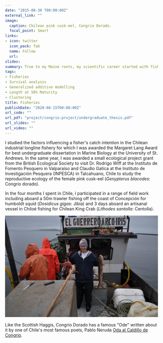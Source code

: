 ```yaml
---
date: "2015-08-30 T00:00:00Z"
external_link: ""
image:
  caption: Chilean pink cusk-eel, Congrio Dorado.
  focal_point: Smart
links:
- icon: twitter
  icon_pack: fab
  name: Follow
  url: 
slides: 
summary: True to my Maine roots, my scientific career started with fish looking at catch intention in the Chilean industrial longline fishery and the reproductive ecology of the female pink cusk-eel, Congrio Dorado! 
tags:
- Fisheries
- Survival analysis
- Generalized additive modelling
- Length at 50% Maturity
- Clustering
title: Fisheries
publishDate: "2020-08-15T00:00:00Z"
url_code: ""
url_pdf: "project/congrio-project/undergraduate_thesis.pdf"
url_slides: ""
url_video: ""
---
```


I studied the factors influencing a fisher's catch intention in the Chilean industrial longline fishery for which I was awarded the Margaret Lang Award for best undergraduate dissertation in Marine Biology at the University of St. Andrews. In the same year, I was awarded a small ecological project grant from the British Ecological Society to visit Dr. Rodrigo Wiff at the Instituto de Fomento Pesquero in Valparaíso and Claudio Gatica at the Instituto de Investigación Pesquera (INPESCA) in Talcahuano, Chile to study the reproductive ecology of the female pink cusk-eel (*Genypterus blacodes*: Congrio dorado). 

In the four months I spent in Chile, I participated in a range of field work including aboard a 50m trawler fishing off the coast of Concepción for humboldt squid (*Dosidicus gigas*: Jibia) and 3 days aboard an artisanal vessel in Chiloé fishing for Chilean King Crab (*Lithodes santolla*: Centolla). 


<img src="congrio_centolla.jpg" alt = "Congrio and Centolla on the Rainbow Warrior">

Like the Scottish Haggis, Congrio Dorado has a famous "Ode" written about it by one of Chile's most famous poets, Pablo Neruda [Oda al Caldillo de Congrio](https://www.neruda.uchile.cl/obra/obraodaselementales2.html). 